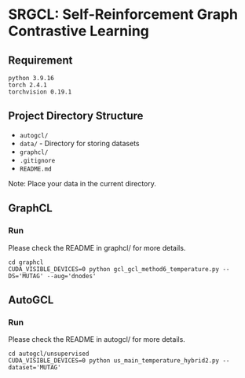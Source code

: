 # SRGCL: Self-Reinforcement Graph Contrastive Learning

## Requirement

```shell
python 3.9.16
torch 2.4.1
torchvision 0.19.1
```

## Project Directory Structure

- `autogcl/`
- `data/` - Directory for storing datasets
- `graphcl/`
- `.gitignore`
- `README.md`

Note: Place your data in the current directory.

## GraphCL

### Run
Please check the README in graphcl/ for more details.

```shell
cd graphcl
CUDA_VISIBLE_DEVICES=0 python gcl_gcl_method6_temperature.py --DS='MUTAG' --aug='dnodes'
```

## AutoGCL

### Run
Please check the README in autogcl/ for more details.

```shell
cd autogcl/unsupervised
CUDA_VISIBLE_DEVICES=0 python us_main_temperature_hybrid2.py --dataset='MUTAG'
```
